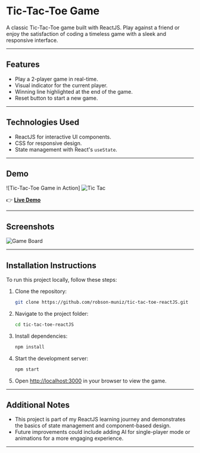 
# Tic-Tac-Toe Game

A classic Tic-Tac-Toe game built with ReactJS. Play against a friend or enjoy the satisfaction of coding a timeless game with a sleek and responsive interface.

---

## Features
- Play a 2-player game in real-time.
- Visual indicator for the current player.
- Winning line highlighted at the end of the game.
- Reset button to start a new game.

---

## Technologies Used
- ReactJS for interactive UI components.
- CSS for responsive design.
- State management with React's `useState`.

---

## Demo
![Tic-Tac-Toe Game in Action]
![Tic Tac](https://github.com/user-attachments/assets/5403e897-dddf-47cf-a94d-1235c84c9c66)

  
👉 [**Live Demo**](https://cheerful-empanada-bb1fe5.netlify.app)

---

## Screenshots
![Game Board](https://your-screenshot-url.com/screenshot1.png)

---

## Installation Instructions
To run this project locally, follow these steps:

1. Clone the repository:
   ```bash
   git clone https://github.com/robson-muniz/tic-tac-toe-reactJS.git
   ```

2. Navigate to the project folder:
   ```bash
   cd tic-tac-toe-reactJS
   ```

3. Install dependencies:
   ```bash
   npm install
   ```

4. Start the development server:
   ```bash
   npm start
   ```

5. Open [http://localhost:3000](http://localhost:3000) in your browser to view the game.

---

## Additional Notes
- This project is part of my ReactJS learning journey and demonstrates the basics of state management and component-based design.
- Future improvements could include adding AI for single-player mode or animations for a more engaging experience.

---
